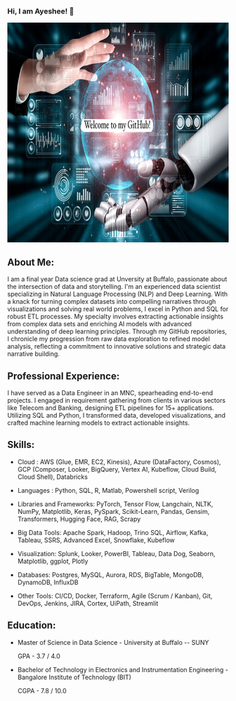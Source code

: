 ### Hi, I am Ayeshee! 👋
<img src="https://github.com/ayesheepatra/ayesheepatra/blob/main/prof_img.jpeg" alt="Profile image" width="1000" height="500">

## About Me:

I am a final year Data science grad at Unversity at Buffalo, passionate about the intersection of data and storytelling. I'm an experienced data scientist specializing in Natural Language Processing (NLP) and Deep Learning. With a knack for turning complex datasets into compelling narratives through visualizations and solving real world problems, I excel in Python and SQL for robust ETL processes. My specialty involves extracting actionable insights from complex data sets and enriching AI models with advanced understanding of deep learning principles. Through my GitHub repositories, I chronicle my progression from raw data exploration to refined model analysis, reflecting a commitment to innovative solutions and strategic data narrative building.

## Professional Experience:

I have served as a Data Engineer in an MNC, spearheading end-to-end projects. I engaged in requirement gathering from clients in various sectors like Telecom and Banking, designing ETL pipelines for 15+ applications. Utilizing SQL and Python, I transformed data, developed visualizations, and crafted machine learning models to extract actionable insights.

## Skills:

* Cloud : AWS (Glue, EMR, EC2, Kinesis), Azure (DataFactory, Cosmos), GCP (Composer, Looker, BigQuery, Vertex AI, Kubeflow, Cloud Build, Cloud Shell), Databricks

* Languages : Python, SQL, R, Matlab, Powershell script, Verilog

* Libraries and Frameworks: PyTorch, Tensor Flow,  Langchain, NLTK, NumPy, Matplotlib, Keras, PySpark, Scikit-Learn, Pandas, Gensim, Transformers, Hugging Face, RAG, Scrapy

* Big Data Tools: Apache Spark, Hadoop, Trino SQL, Airflow, Kafka, Tableau, SSRS, Advanced Excel, Snowflake, Kubeflow

* Visualization: Splunk, Looker, PowerBI, Tableau, Data Dog, Seaborn, Matplotlib, ggplot, Plotly

* Databases: Postgres, MySQL, Aurora, RDS, BigTable, MongoDB, DynamoDB, InfluxDB

* Other Tools: CI/CD, Docker, Terraform, Agile (Scrum / Kanban), Git, DevOps, Jenkins, JIRA, Cortex, UiPath, Streamlit

## Education:

* Master of Science in Data Science - University at Buffalo -- SUNY

    GPA - 3.7 / 4.0

* Bachelor of Technology in Electronics and Instrumentation Engineering - Bangalore Institute of Technology (BIT)

    CGPA - 7.8 / 10.0


